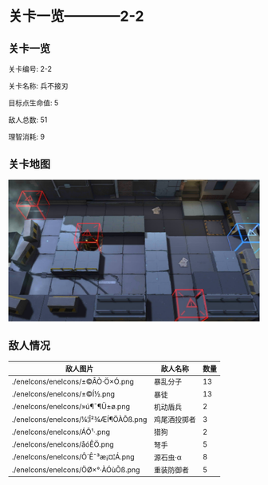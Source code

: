 # 关卡一览————2-2


## 关卡一览

关卡编号: 2-2

关卡名称: 兵不接刃

目标点生命值: 5

敌人总数: 51

理智消耗: 9


## 关卡地图
![2-2](./oprMap/2-2.png)

## 敌人情况

| 敌人图片 | 敌人名称 | 数量  |
|---------|-----|-----|
| ./eneIcons/eneIcons/±©ÂÒ·Ö×Ó.png| 暴乱分子  |   13  |
| ./eneIcons/eneIcons/±©Í½.png| 暴徒  |   13  |
| ./eneIcons/eneIcons/»ú¶¯¶Ü±ø.png| 机动盾兵  |   2  |
| ./eneIcons/eneIcons/¼¦Î²¾ÆÍ¶ÖÀÕß.png| 鸡尾酒投掷者  |   3  |
| ./eneIcons/eneIcons/ÁÔ¹·.png| 猎狗  |   2  |
| ./eneIcons/eneIcons/åóÊÖ.png| 弩手  |   5  |
| ./eneIcons/eneIcons/Ô´Ê¯³æ¡¤¦Á.png| 源石虫·α  |   8  |
| ./eneIcons/eneIcons/ÖØ×°·ÀÓùÕß.png| 重装防御者  |   5  |
